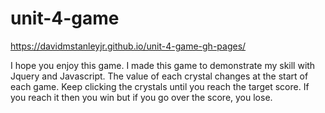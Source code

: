 # unit-4-game

https://davidmstanleyjr.github.io/unit-4-game-gh-pages/

I hope you enjoy this game. I made this game to demonstrate my skill with Jquery and Javascript. The value of each crystal changes at the start of each game. Keep clicking the crystals until you reach the target score. If you reach it then you win but if you go over the score, you lose.